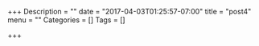 +++
Description = ""
date = "2017-04-03T01:25:57-07:00"
title = "post4"
menu = ""
Categories = []
Tags = []

+++

